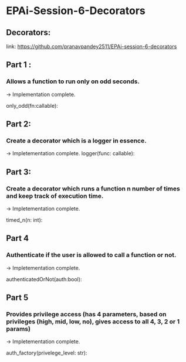 # EPAi-Session-6-Decorators

## Decorators:

link: https://github.com/pranavpandey2511/EPAi-session-6-decorators

## Part 1 :

### Allows a function to run only on odd seconds.

-> Implementation complete.

only_odd(fn:callable):

## Part 2:

### Create a decorator which is a logger in essence.

-> Impletementation complete.
logger(func: callable):

## Part 3:

### Create a decorator which runs a function n number of times and keep track of execution time.

-> Impletementation complete.

timed_n(n: int):

## Part 4

### Authenticate if the user is allowed to call a function or not.

-> Impletementation complete.

authenticatedOrNot(auth:bool):

## Part 5

### Provides privilege access (has 4 parameters, based on privileges (high, mid, low, no), gives access to all 4, 3, 2 or 1 params)

-> Impletementation complete.

auth_factory(privelege_level: str):
